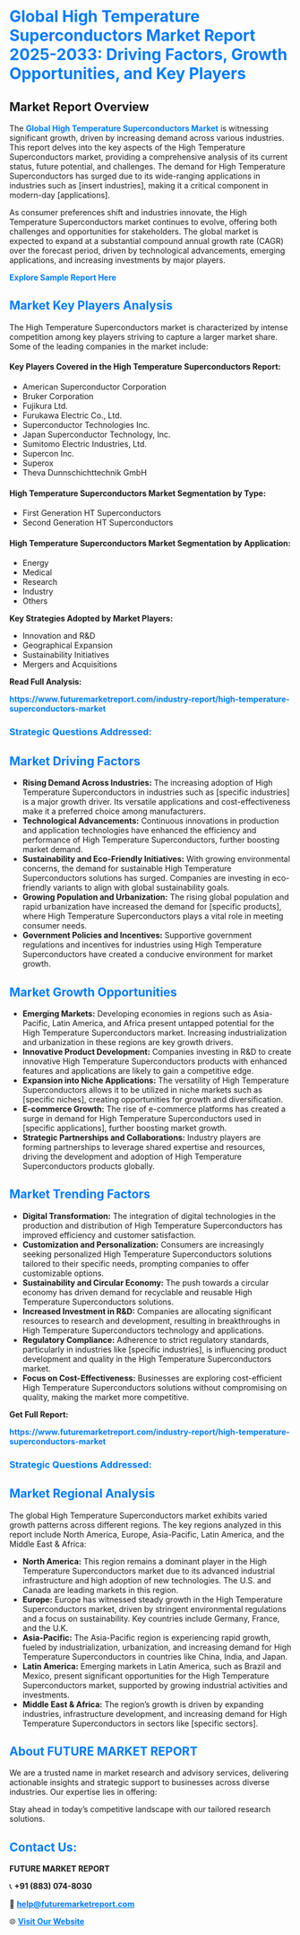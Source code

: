 <h1 style="color: #007BFF;">Global High Temperature Superconductors Market Report 2025-2033: Driving Factors, Growth Opportunities, and Key Players</h1>

<section id="overview">
<h2>Market Report Overview</h2>
<p>The <a href="https://www.futuremarketreport.com/industry-report/high-temperature-superconductors-market" style="color: #007BFF; text-decoration: none;"><strong>Global High Temperature Superconductors Market</strong></a> is witnessing significant growth, driven by increasing demand across various industries. This report delves into the key aspects of the High Temperature Superconductors market, providing a comprehensive analysis of its current status, future potential, and challenges. The demand for High Temperature Superconductors has surged due to its wide-ranging applications in industries such as [insert industries], making it a critical component in modern-day [applications].</p>
<p>As consumer preferences shift and industries innovate, the High Temperature Superconductors market continues to evolve, offering both challenges and opportunities for stakeholders. The global market is expected to expand at a substantial compound annual growth rate (CAGR) over the forecast period, driven by technological advancements, emerging applications, and increasing investments by major players.</p>
</section>

<section id="overview">
<p><a href="https://www.futuremarketreport.com/request-sample/reportId=54690" style="color: #007BFF; text-decoration: none;"><strong>Explore Sample Report Here</strong></a></p>
</section>

<section id="key-players">
<h2 style="color: #007BFF;">Market Key Players Analysis</h2>
<p>The High Temperature Superconductors market is characterized by intense competition among key players striving to capture a larger market share. Some of the leading companies in the market include:</p>
<h4>Key Players Covered in the High Temperature Superconductors Report:</h4>
<ul><li>American Superconductor Corporation</li><li>Bruker Corporation</li><li>Fujikura Ltd.</li><li>Furukawa Electric Co., Ltd.</li><li>Superconductor Technologies Inc.</li><li>Japan Superconductor Technology, Inc.</li><li>Sumitomo Electric Industries, Ltd.</li><li>Supercon Inc.</li><li>Superox</li><li>Theva Dunnschichttechnik GmbH</li></ul>
<h4>High Temperature Superconductors Market Segmentation by Type:</h4>
<ul><li>First Generation HT Superconductors</li><li>Second Generation HT Superconductors</li></ul>

<h4>High Temperature Superconductors Market Segmentation by Application:</h4>
<ul><li>Energy</li><li>Medical</li><li>Research</li><li>Industry</li><li>Others</li></ul>
<p><strong>Key Strategies Adopted by Market Players:</strong></p>
<ul>
<li>Innovation and R&D</li>
<li>Geographical Expansion</li>
<li>Sustainability Initiatives</li>
<li>Mergers and Acquisitions</li>
</ul>
</section>

<section>
<p><strong>Read Full Analysis: </strong></p><a href="https://www.futuremarketreport.com/industry-report/high-temperature-superconductors-market" style="color: #007BFF; text-decoration: none;"><strong>https://www.futuremarketreport.com/industry-report/high-temperature-superconductors-market</strong></a>
<h3 style="color: #007BFF;">Strategic Questions Addressed:</h3>
</section>

<section id="driving-factors">
<h2 style="color: #007BFF;">Market Driving Factors</h2>
<ul>
<li><strong>Rising Demand Across Industries:</strong> The increasing adoption of High Temperature Superconductors in industries such as [specific industries] is a major growth driver. Its versatile applications and cost-effectiveness make it a preferred choice among manufacturers.</li>
<li><strong>Technological Advancements:</strong> Continuous innovations in production and application technologies have enhanced the efficiency and performance of High Temperature Superconductors, further boosting market demand.</li>
<li><strong>Sustainability and Eco-Friendly Initiatives:</strong> With growing environmental concerns, the demand for sustainable High Temperature Superconductors solutions has surged. Companies are investing in eco-friendly variants to align with global sustainability goals.</li>
<li><strong>Growing Population and Urbanization:</strong> The rising global population and rapid urbanization have increased the demand for [specific products], where High Temperature Superconductors plays a vital role in meeting consumer needs.</li>
<li><strong>Government Policies and Incentives:</strong> Supportive government regulations and incentives for industries using High Temperature Superconductors have created a conducive environment for market growth.</li>
</ul>
</section>

<section id="growth-opportunities">
<h2 style="color: #007BFF;">Market Growth Opportunities</h2>
<ul>
<li><strong>Emerging Markets:</strong> Developing economies in regions such as Asia-Pacific, Latin America, and Africa present untapped potential for the High Temperature Superconductors market. Increasing industrialization and urbanization in these regions are key growth drivers.</li>
<li><strong>Innovative Product Development:</strong> Companies investing in R&D to create innovative High Temperature Superconductors products with enhanced features and applications are likely to gain a competitive edge.</li>
<li><strong>Expansion into Niche Applications:</strong> The versatility of High Temperature Superconductors allows it to be utilized in niche markets such as [specific niches], creating opportunities for growth and diversification.</li>
<li><strong>E-commerce Growth:</strong> The rise of e-commerce platforms has created a surge in demand for High Temperature Superconductors used in [specific applications], further boosting market growth.</li>
<li><strong>Strategic Partnerships and Collaborations:</strong> Industry players are forming partnerships to leverage shared expertise and resources, driving the development and adoption of High Temperature Superconductors products globally.</li>
</ul>
</section>

<section id="trending-factors">
<h2 style="color: #007BFF;">Market Trending Factors</h2>
<ul>
<li><strong>Digital Transformation:</strong> The integration of digital technologies in the production and distribution of High Temperature Superconductors has improved efficiency and customer satisfaction.</li>
<li><strong>Customization and Personalization:</strong> Consumers are increasingly seeking personalized High Temperature Superconductors solutions tailored to their specific needs, prompting companies to offer customizable options.</li>
<li><strong>Sustainability and Circular Economy:</strong> The push towards a circular economy has driven demand for recyclable and reusable High Temperature Superconductors solutions.</li>
<li><strong>Increased Investment in R&D:</strong> Companies are allocating significant resources to research and development, resulting in breakthroughs in High Temperature Superconductors technology and applications.</li>
<li><strong>Regulatory Compliance:</strong> Adherence to strict regulatory standards, particularly in industries like [specific industries], is influencing product development and quality in the High Temperature Superconductors market.</li>
<li><strong>Focus on Cost-Effectiveness:</strong> Businesses are exploring cost-efficient High Temperature Superconductors solutions without compromising on quality, making the market more competitive.</li>
</ul>
</section>

<section>
<p><strong>Get Full Report: </strong></p><a href="https://www.futuremarketreport.com/industry-report/high-temperature-superconductors-market" style="color: #007BFF; text-decoration: none;"><strong>https://www.futuremarketreport.com/industry-report/high-temperature-superconductors-market</strong></a>
<h3 style="color: #007BFF;">Strategic Questions Addressed:</h3>
</section>


<section id="regional-analysis">
<h2 style="color: #007BFF;">Market Regional Analysis</h2>
<p>The global High Temperature Superconductors market exhibits varied growth patterns across different regions. The key regions analyzed in this report include North America, Europe, Asia-Pacific, Latin America, and the Middle East & Africa:</p>
<ul>
<li><strong>North America:</strong> This region remains a dominant player in the High Temperature Superconductors market due to its advanced industrial infrastructure and high adoption of new technologies. The U.S. and Canada are leading markets in this region.</li>
<li><strong>Europe:</strong> Europe has witnessed steady growth in the High Temperature Superconductors market, driven by stringent environmental regulations and a focus on sustainability. Key countries include Germany, France, and the U.K.</li>
<li><strong>Asia-Pacific:</strong> The Asia-Pacific region is experiencing rapid growth, fueled by industrialization, urbanization, and increasing demand for High Temperature Superconductors in countries like China, India, and Japan.</li>
<li><strong>Latin America:</strong> Emerging markets in Latin America, such as Brazil and Mexico, present significant opportunities for the High Temperature Superconductors market, supported by growing industrial activities and investments.</li>
<li><strong>Middle East & Africa:</strong> The region’s growth is driven by expanding industries, infrastructure development, and increasing demand for High Temperature Superconductors in sectors like [specific sectors].</li>
</ul>
</section>

<footer>
<h2 style="color: #007BFF;">About FUTURE MARKET REPORT</h2>
<p>We are a trusted name in market research and advisory services, delivering actionable insights and strategic support to businesses across diverse industries. Our expertise lies in offering:</p>

<p>Stay ahead in today’s competitive landscape with our tailored research solutions.</p>

<h2 style="color: #007BFF;">Contact Us:</h2>
<p><strong>FUTURE MARKET REPORT</strong></p>
<p>📞 <strong>+91 (883) 074-8030</strong></p>
<p>📧 <strong><a href="mailto:help@futuremarketreport.com" style="color: #007BFF;">help@futuremarketreport.com</a></strong></p>
<p>🌐 <strong><a href="https://www.futuremarketreport.com/" style="color: #007BFF;">Visit Our Website</a></strong></p>
</footer>